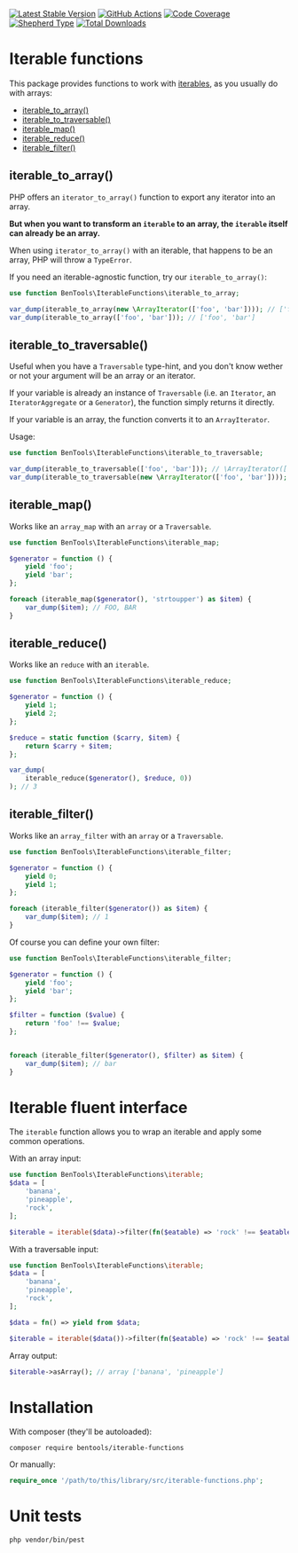 [![Latest Stable Version](https://poser.pugx.org/bentools/iterable-functions/v/stable)](https://packagist.org/packages/bentools/iterable-functions)
[![GitHub Actions][GA master image]][GA master]
[![Code Coverage][Coverage image]][CodeCov Master]
[![Shepherd Type][Shepherd Image]][Shepherd Link]
[![Total Downloads](https://poser.pugx.org/bentools/iterable-functions/downloads)](https://packagist.org/packages/bentools/iterable-functions)

Iterable functions
==================

This package provides functions to work with [iterables](https://wiki.php.net/rfc/iterable), as you usually do with arrays:

- [iterable_to_array()](#iterable_to_array)
- [iterable_to_traversable()](#iterable_to_traversable)
- [iterable_map()](#iterable_map)
- [iterable_reduce()](#iterable_reduce)
- [iterable_filter()](#iterable_filter)

iterable_to_array()
-------------------

PHP offers an `iterator_to_array()` function to export any iterator into an array.

**But when you want to transform an `iterable` to an array, the `iterable` itself can already be an array.**

When using `iterator_to_array()` with an iterable, that happens to be an array, PHP will throw a `TypeError`.

If you need an iterable-agnostic function, try our `iterable_to_array()`:

```php
use function BenTools\IterableFunctions\iterable_to_array;

var_dump(iterable_to_array(new \ArrayIterator(['foo', 'bar']))); // ['foo', 'bar']
var_dump(iterable_to_array(['foo', 'bar'])); // ['foo', 'bar']
```

iterable_to_traversable()
-------------------------
Useful when you have a `Traversable` type-hint, and you don't know wether or not your argument will be an array or an iterator.

If your variable is already an instance of `Traversable` (i.e. an `Iterator`, an `IteratorAggregate` or a `Generator`), the function simply returns it directly.

If your variable is an array, the function converts it to an `ArrayIterator`.

Usage:

```php
use function BenTools\IterableFunctions\iterable_to_traversable;

var_dump(iterable_to_traversable(['foo', 'bar'])); // \ArrayIterator(['foo', 'bar'])
var_dump(iterable_to_traversable(new \ArrayIterator(['foo', 'bar']))); // \ArrayIterator(['foo', 'bar'])
```

iterable_map()
--------------

Works like an `array_map` with an `array` or a `Traversable`.

```php
use function BenTools\IterableFunctions\iterable_map;

$generator = function () {
    yield 'foo';
    yield 'bar';
};

foreach (iterable_map($generator(), 'strtoupper') as $item) {
    var_dump($item); // FOO, BAR
}
```

iterable_reduce()
--------------

Works like an `reduce` with an `iterable`.

```php
use function BenTools\IterableFunctions\iterable_reduce;

$generator = function () {
    yield 1;
    yield 2;
};

$reduce = static function ($carry, $item) {
    return $carry + $item;
};

var_dump(
    iterable_reduce($generator(), $reduce, 0))
); // 3
```

iterable_filter()
--------------

Works like an `array_filter` with an `array` or a `Traversable`.

```php
use function BenTools\IterableFunctions\iterable_filter;

$generator = function () {
    yield 0;
    yield 1;
};

foreach (iterable_filter($generator()) as $item) {
    var_dump($item); // 1
}
```

Of course you can define your own filter:

```php
use function BenTools\IterableFunctions\iterable_filter;

$generator = function () {
    yield 'foo';
    yield 'bar';
};

$filter = function ($value) {
    return 'foo' !== $value;
};


foreach (iterable_filter($generator(), $filter) as $item) {
    var_dump($item); // bar
}
```

Iterable fluent interface
=========================

The `iterable` function allows you to wrap an iterable and apply some common operations.

With an array input:

```php
use function BenTools\IterableFunctions\iterable;
$data = [
    'banana',
    'pineapple',
    'rock',
];

$iterable = iterable($data)->filter(fn($eatable) => 'rock' !== $eatable)->map('strtoupper'); // Traversable of ['banana', 'pineapple']
```

With a traversable input:

```php
use function BenTools\IterableFunctions\iterable;
$data = [
    'banana',
    'pineapple',
    'rock',
];

$data = fn() => yield from $data;

$iterable = iterable($data())->filter(fn($eatable) => 'rock' !== $eatable)->map('strtoupper'); // Traversable of ['banana', 'pineapple']
```

Array output:

```php
$iterable->asArray(); // array ['banana', 'pineapple']
```

Installation
============

With composer (they'll be autoloaded):

```
composer require bentools/iterable-functions
```

Or manually:

```php
require_once '/path/to/this/library/src/iterable-functions.php';
```

Unit tests
==========

```
php vendor/bin/pest
```

[GA master]: https://github.com/bpolaszek/php-iterable-functions/actions?query=workflow%3A%22Continuous+Integration%22+branch%3A2.0.x-dev

[GA master image]: https://github.com/bpolaszek/php-iterable-functions/workflows/Continuous%20Integration/badge.svg

[CodeCov Master]: https://codecov.io/gh/bpolaszek/php-iterable-functions/branch/2.0.x-dev

[Coverage image]: https://codecov.io/gh/bpolaszek/php-iterable-functions/branch/2.0.x-dev/graph/badge.svg

[Shepherd Image]: https://shepherd.dev/github/bpolaszek/php-iterable-functions/coverage.svg

[Shepherd Link]: https://shepherd.dev/github/bpolaszek/php-iterable-functions
